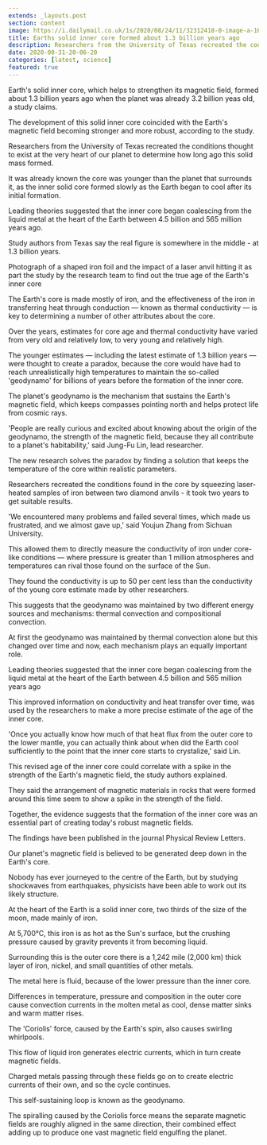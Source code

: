 ```yaml
---
extends: _layouts.post
section: content
image: https://i.dailymail.co.uk/1s/2020/08/24/11/32312418-0-image-a-16_1598264695412.jpg 
title: Earths solid inner core formed about 1.3 billion years ago 
description: Researchers from the University of Texas recreated the conditions thought to exist at the very heart of our planet to determine how long ago this solid mass formed. 
date: 2020-08-31-20-06-20 
categories: [latest, science] 
featured: true 
--- 
```

Earth's solid inner core, which helps to strengthen its magnetic field, formed about 1.3 billion years ago when the planet was already 3.2 billion yeas old, a study claims.

The development of this solid inner core coincided with the Earth's magnetic field becoming stronger and more robust, according to the study.

Researchers from the University of Texas recreated the conditions thought to exist at the very heart of our planet to determine how long ago this solid mass formed.

It was already known the core was younger than the planet that surrounds it, as the inner solid core formed slowly as the Earth began to cool after its initial formation. 

Leading theories suggested that the inner core began coalescing from the liquid metal at the heart of the Earth between 4.5 billion and 565 million years ago.

Study authors from Texas say the real figure is somewhere in the middle - at 1.3 billion years. 

Photograph of a shaped iron foil and the impact of a laser anvil hitting it as part the study by the research team to find out the true age of the Earth's inner core

The Earth's core is made mostly of iron, and the effectiveness of the iron in transferring heat through conduction — known as thermal conductivity — is key to determining a number of other attributes about the core.  

Over the years, estimates for core age and thermal conductivity have varied from very old and relatively low, to very young and relatively high.   

The younger estimates — including the latest estimate of 1.3 billion years — were thought to create a paradox, because the core would have had to reach unrealistically high temperatures to maintain the so-called 'geodynamo' for billions of years before the formation of the inner core.

The planet's geodynamo is the mechanism that sustains the Earth's magnetic field, which keeps compasses pointing north and helps protect life from cosmic rays.

'People are really curious and excited about knowing about the origin of the geodynamo, the strength of the magnetic field, because they all contribute to a planet's habitability,' said Jung-Fu Lin, lead researcher. 

The new research solves the paradox by finding a solution that keeps the temperature of the core within realistic parameters. 

Researchers recreated the conditions found in the core by squeezing laser-heated samples of iron between two diamond anvils - it took two years to get suitable results. 

'We encountered many problems and failed several times, which made us frustrated, and we almost gave up,' said Youjun Zhang from Sichuan University. 

This allowed them to directly measure the conductivity of iron under core-like conditions — where pressure is greater than 1 million atmospheres and temperatures can rival those found on the surface of the Sun. 

They found the conductivity is up to 50 per cent less than the conductivity of the young core estimate made by other researchers.

This suggests that the geodynamo was maintained by two different energy sources and mechanisms: thermal convection and compositional convection. 

At first the geodynamo was maintained by thermal convection alone but this changed over time and now, each mechanism plays an equally important role. 

Leading theories suggested that the inner core began coalescing from the liquid metal at the heart of the Earth between 4.5 billion and 565 million years ago

This improved information on conductivity and heat transfer over time, was used by the researchers to make a more precise estimate of the age of the inner core.

'Once you actually know how much of that heat flux from the outer core to the lower mantle, you can actually think about when did the Earth cool sufficiently to the point that the inner core starts to crystalize,' said Lin.  

This revised age of the inner core could correlate with a spike in the strength of the Earth's magnetic field, the study authors explained.

They said the arrangement of magnetic materials in rocks that were formed around this time seem to show a spike in the strength of the field. 

Together, the evidence suggests that the formation of the inner core was an essential part of creating today's robust magnetic fields.

The findings have been published in the journal Physical Review Letters.

Our planet's magnetic field is believed to be generated deep down in the Earth's core.

Nobody has ever journeyed to the centre of the Earth, but by studying shockwaves from earthquakes, physicists have been able to work out its likely structure.

At the heart of the Earth is a solid inner core, two thirds of the size of the moon, made mainly of iron. 

At 5,700°C, this iron is as hot as the Sun's surface, but the crushing pressure caused by gravity prevents it from becoming liquid.

Surrounding this is the outer core there is a 1,242 mile (2,000 km) thick layer of iron, nickel, and small quantities of other metals. 

The metal here is fluid, because of the lower pressure than the inner core.

Differences in temperature, pressure and composition in the outer core cause convection currents in the molten metal as cool, dense matter sinks and warm matter rises.

The 'Coriolis' force, caused by the Earth's spin, also causes swirling whirlpools.

This flow of liquid iron generates electric currents, which in turn create magnetic fields.

Charged metals passing through these fields go on to create electric currents of their own, and so the cycle continues.

This self-sustaining loop is known as the geodynamo.

The spiralling caused by the Coriolis force means the separate magnetic fields are roughly aligned in the same direction, their combined effect adding up to produce one vast magnetic field engulfing the planet.

